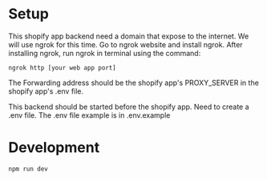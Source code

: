 # Setup

This shopify app backend need a domain that expose to the internet. We will use ngrok for this time.
Go to ngrok website and install ngrok.
After installing ngrok, run ngrok in terminal using the command:
```
ngrok http [your web app port]
```

The Forwarding address should be the shopify app's PROXY_SERVER in the shopify app's .env file.

This backend should be started before the shopify app.
Need to create a .env file. The .env file example is in .env.example



# Development

```
npm run dev
```
